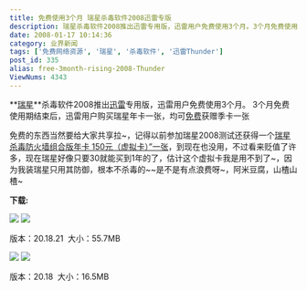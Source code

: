 ```yaml
---
title: 免费使用3个月 瑞星杀毒软件2008迅雷专版
description: 瑞星杀毒软件2008推出迅雷专用版，迅雷用户免费使用3个月。3个月免费使用期结束后，迅雷用户购买瑞星年卡一张，均可免费获赠季卡一张免费的东西当然要给大家共享拉~，记得以前参加瑞星2008测试还获得一个瑞星杀毒防火墙组合版年卡150元（虚拟卡）”一张，到现在也没用，不过看来贬值了许多，现在瑞星好像只要30就能买到1年的了，估计这个虚拟卡我是用不到了~，因为我装瑞星只用其防御，根本不杀毒的~~是不是有点浪费呀~，阿米豆腐，山楂山楂~下载地址：.............................................................
date: 2008-01-17 10:14:36
category: 业界新闻
tags: ['免费网络资源', '瑞星', '杀毒软件', '迅雷Thunder']
post_id: 335
alias: free-3month-rising-2008-Thunder
ViewNums: 4343
---
```


**[瑞星](/tags/%E7%91%9E%E6%98%9F)**杀毒软件2008推出[迅雷](/tags/%E8%BF%85%E9%9B%B7Thunder)专用版，迅雷用户免费使用3个月。
3个月免费使用期结束后，迅雷用户购买瑞星年卡一张，均可[免费](/tags/%E5%85%8D%E8%B4%B9%E7%BD%91%E7%BB%9C%E8%B5%84%E6%BA%90)获赠季卡一张

免费的东西当然要给大家共享拉~，记得以前参加瑞星2008测试还获得一个[瑞星杀毒防火墙组合版年卡 150元（虚拟卡）”一张](/blog/180a)，到现在也没用，不过看来贬值了许多，现在瑞星好像只要30就能买到1年的了，估计这个虚拟卡我是用不到了~，因为我装瑞星只用其防御，根本不杀毒的~~是不是有点浪费呀~，阿米豆腐，山楂山楂~

**下载:**

[![](http://safe.xunlei.com/promotion/img/btn_01.jpg)](http://download.rising.com.cn/Middle/thunder/ravxl.exe)
[![](http://safe.xunlei.com/promotion/img/btn_03.jpg)](http://download.rising.com.cn/Middle/thunder/ravxl.exe)

版本：20.18.21  大小：55.7MB

[![](http://safe.xunlei.com/promotion/img/btn_02.jpg)](http://download.rising.com.cn/Middle/thunder/rfwxl.exe)
[![](http://safe.xunlei.com/promotion/img/btn_03.jpg)](http://download.rising.com.cn/Middle/thunder/rfwxl.exe)

版本：20.18  大小：16.5MB

